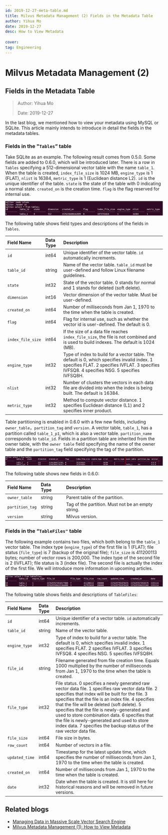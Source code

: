 ```yaml
---
id: 2019-12-27-meta-table.md
title: Milvus Metadata Management (2) Fields in the Metadata Table
author: Yihua Mo
date: 2019-12-27
desc: How to View Metadata

cover:
tag: Engineering
---
```


# Milvus Metadata Management (2)

## Fields in the Metadata Table

> Author: Yihua Mo
>
> Date: 2019-12-27

In the last blog, we mentioned how to view your metadata using MySQL or SQLite. This article mainly intends to introduce in detail the fields in the metadata tables.

### Fields in the "`Tables`” table

Take SQLite as an example. The following result comes from 0.5.0. Some fields are added to 0.6.0, which will be introduced later. There is a row in `Tables` specifying a 512-dimensional vector table with the name `table_1`. When the table is created, `index_file_size` is 1024 MB, `engine_type` is 1 (FLAT), `nlist` is 16384, `metric_type` is 1 (Euclidean distance L2). `id` is the unique identifier of the table. `state` is the state of the table with 0 indicating a normal state. `created_on` is the creation time. `flag` is the flag reserved for internal use.

![tables](https://raw.githubusercontent.com/milvus-io/community/master/blog/assets/metadata/tables.png)

The following table shows field types and descriptions of the fields in `Tables`.

| Field Name        | Data Type | Description                                                                                                                                                                                 |
| :---------------- | :-------- | :------------------------------------------------------------------------------------------------------------------------------------------------------------------------------------------ |
| `id`              | int64     | Unique identifier of the vector table. `id` automatically increments.                                                                                                                       |
| `table_id`        | string    | Name of the vector table. `table_id` must be user-defined and follow Linux filename guidelines.                                                                                             |
| `state`           | int32     | State of the vector table. 0 stands for normal and 1 stands for deleted (soft delete).                                                                                                      |
| `dimension`       | int16     | Vector dimension of the vector table. Must be user-defined.                                                                                                                                 |
| `created_on`      | int64     | Number of milliseconds from Jan 1, 1970 to the time when the table is created.                                                                                                              |
| `flag`            | int64     | Flag for internal use, such as whether the vector id is user-defined. The default is 0.                                                                                                     |
| `index_file_size` | int64     | If the size of a data file reaches `index_file_size`, the file is not combined and is used to build indexes. The default is 1024 (MB).                                                      |
| `engine_type`     | int32     | Type of index to build for a vector table. The default is 0, which specifies invalid index. 1 specifies FLAT. 2 specifies IVFLAT. 3 specifies IVFSQ8. 4 specifies NSG. 5 specifies IVFSQ8H. |
| `nlist`           | int32     | Number of clusters the vectors in each data file are divided into when the index is being built. The default is 16384.                                                                      |
| `metric_type`     | int32     | Method to compute vector distance. 1 specifies Euclidean distance (L1) and 2 specifies inner product.                                                                                       |

Table partitioning is enabled in 0.6.0 with a few new fields, including `owner_table`，`partition_tag` and `version`. A vector table, `table_1`, has a partition called `table_1_p1`, which is also a vector table. `partition_name` corresponds to `table_id`. Fields in a partition table are inherited from the owner table, with the `owner table` field specifying the name of the owner table and the `partition_tag` field specifying the tag of the partition.

![tables_new](https://raw.githubusercontent.com/milvus-io/community/master/blog/assets/metadata/tables_new.png)

The following table shows new fields in 0.6.0:

| Field Name      | Data Type | Description                                        |
| :-------------- | :-------- | :------------------------------------------------- |
| `owner_table`   | string    | Parent table of the partition.                     |
| `partition_tag` | string    | Tag of the partition. Must not be an empty string. |
| `version`       | string    | Milvus version.                                    |

### Fields in the “`TableFiles"` table

The following example contains two files, which both belong to the `table_1` vector table. The index type (`engine_type`) of the first file is 1 (FLAT); file status (`file_type`) is 7 (backup of the original file); `file_size` is 411200113 bytes; number of vector rows is 200,000. The index type of the second file is 2 (IVFLAT); file status is 3 (index file). The second file is actually the index of the first file. We will introduce more information in upcoming articles.

![tablefiles](https://raw.githubusercontent.com/milvus-io/community/master/blog/assets/metadata/tablefiles.png)

The following table shows fields and descriptions of `TableFiles`:

| Field Name     | Data Type | Description                                                                                                                                                                                                                                                                                                                                                                                                                                                                       |
| :------------- | :-------- | :-------------------------------------------------------------------------------------------------------------------------------------------------------------------------------------------------------------------------------------------------------------------------------------------------------------------------------------------------------------------------------------------------------------------------------------------------------------------------------- |
| `id`           | int64     | Unique identifier of a vector table. `id` automatically increments.                                                                                                                                                                                                                                                                                                                                                                                                               |
| `table_id`     | string    | Name of the vector table.                                                                                                                                                                                                                                                                                                                                                                                                                                                         |
| `engine_type`  | int32     | Type of index to build for a vector table. The default is 0, which specifies invalid index. 1 specifies FLAT. 2 specifies IVFLAT. 3 specifies IVFSQ8. 4 specifies NSG. 5 specifies IVFSQ8H.                                                                                                                                                                                                                                                                                       |
| `file_id`      | string    | Filename generated from file creation time. Equals 1000 multiplied by the number of milliseconds from Jan 1, 1970 to the time when the table is created.                                                                                                                                                                                                                                                                                                                          |
| `file_type`    | int32     | File status. 0 specifies a newly generated raw vector data file. 1 specifies raw vector data file. 2 specifies that index will be built for the file. 3 specifies that the file is an index file. 4 specifies that the file will be deleted (soft delete). 5 specifies that the file is newly-generated and used to store combination data. 6 specifies that the file is newly-generated and used to store index data. 7 specifies the backup status of the raw vector data file. |
| `file_size`    | int64     | File size in bytes.                                                                                                                                                                                                                                                                                                                                                                                                                                                               |
| `row_count`    | int64     | Number of vectors in a file.                                                                                                                                                                                                                                                                                                                                                                                                                                                      |
| `updated_time` | int64     | Timestamp for the latest update time, which specifies the number of milliseconds from Jan 1, 1970 to the time when the table is created.                                                                                                                                                                                                                                                                                                                                          |
| `created_on`   | int64     | Number of milliseconds from Jan 1, 1970 to the time when the table is created.                                                                                                                                                                                                                                                                                                                                                                                                    |
| `date`         | int32     | Date when the table is created. It is still here for historical reasons and will be removed in future versions.                                                                                                                                                                                                                                                                                                                                                                   |

## Related blogs

- [Managing Data in Massive Scale Vector Search Engine](https://medium.com/@milvusio/managing-data-in-massive-scale-vector-search-engine-db2e8941ce2f)
- [Milvus Metadata Management (1): How to View Metadata](https://medium.com/@milvusio/milvus-metadata-management-1-6b9e05c06fb0)
